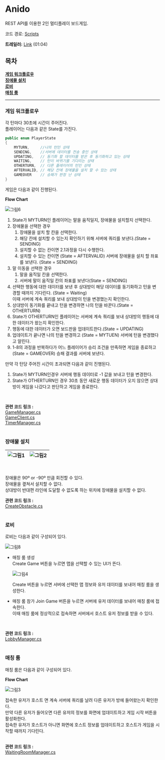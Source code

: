 # **Anido**
REST API를 이용한 2인 멀티플레이 보드게임.

코드 경로: [Scripts](https://github.com/goguma1000/Anido/tree/main/MSE_gameProject/Assets/Scripts)  

**트레일러:** [Link](https://youtu.be/aqVc1HXOh_s) (01:04)  

## **목차**  
**[게임 워크플로우](#게임-워크플로우)**  
**[징에믈 설치](#장애물-설치)**  
**[로비](#로비)**  
**[매칭 룸](#매칭-룸)**  

---
### **게임 워크플로우**
각 턴마다 30초에 시간이 주어진다.  
플레이어는 다음과 같은 State를 가진다.
~~~cs
public enum PlayerState
{
    MYTURN,     //나의 턴인 상태
    SENDING,    //서버에 데이터를 전송 중인 상태
    UPDATING,   // 동기화 할 데이터를 받은 후 동기화하고 있는 상태
    WAITING,    // 턴이 바뀌기를 기다리는 상태
    OTHERTURN,  // 다른 플레이어의 턴인 상태 
    AFTERVALID, // 해당 칸에 장애물을 설치 할 수 있는 상태
    GAMEOVER    // 승패가 판정 난 상태
}
~~~
게임은 다음과 같이 진행된다.

**Flow Chart**  

![그림6](https://github.com/goguma1000/Anido/assets/102130574/30af86a6-c2bc-4db9-ad7f-4f1b818d9c2c)

1. State가 MYTURN인 플레이어는 말을 움직일지, 장애물을 설치할지 선택한다.  
2. 장애물을 선택한 경우  
   1. 장애물을 설치 할 칸을 선택한다.
   2. 해당 칸에 설치할 수 있는지 확인하기 위해 서버에 쿼리를 보낸다.(State = SENDING)
   3. 설치할 수 없는 칸이면 2.1과정을 다시 수행한다.
   4. 설치할 수 있는 칸이면 (State = AFTERVALID) 서버에 장애물을 설치 할 좌표를 보낸다. (State = SENDING)
3. 말 이동을 선택한 경우
    1. 말을 움직일 칸을 선택한다.
    2. 서버에 말이 움직일 칸의 좌표를 보낸다(State = SENDING)
4. 선택한 행동에 대한 데이터를 보낸 후 상대방이 해당 데이터를 동기화하고 턴을 변경할 때까지 기다린다.   (State = Waiting)  
   이때 서버에 계속 쿼리를 보내 상대방이 턴을 변경했는지 확인한다.
5. 상대방이 동기화를 끝내고 턴을 변경하면 나의 턴을 바꾼다.(State = OTHERTURN)
6. State가 OTHERTURN인 플레이어는 서버에 계속 쿼리를 보내 상대방의 행동에 대한 데이터가 왔는지 확인한다.
7. 행동에 대한 데이터가 오면 보드판을 업데이트한다.(State = UPDATING)
8. 업데이트가 끝나면 나의 턴을 변경하고 (State = MYTUEN) 서버에 턴을 변경했다고 알린다.
9. 1-8의 과정을 반복하다가 어느 플레이어가 승리 조건을 만족하면 게임을 종료하고(State = GAMEOVER) 승패 결과를 서버에 보낸다.
  
만약 각 턴당 주어진 시간이 초과되면 다음과 같이 진행된다.  

1. State가 MYTURN인경우 서버에 행동 데이터로 -1 값을 보내고 턴을 변경한다.
2. State가 OTHERTURN인 경우 30초 동안 새로운 행동 데이터가 오지 않으면 상대방이 게임을 나갔다고 판단하고 게임을 종료한다.  
</br>

 **관련 코드 링크 :**  
    [GameManager.cs](https://github.com/goguma1000/Anido/blob/main/MSE_gameProject/Assets/Scripts/GameManager.cs)   
    [GameClient.cs](https://github.com/goguma1000/Anido/blob/main/MSE_gameProject/Assets/Scripts/GameClient.cs)  
    [TimerManager.cs](https://github.com/goguma1000/Anido/blob/main/MSE_gameProject/Assets/Scripts/TimerManager.cs)  
    </br>
    
### **장애물 설치**
![그림1](https://github.com/goguma1000/Anido/assets/102130574/a7860ac6-bc36-4675-82de-26ebf79f9e00) | ![그림2](https://github.com/goguma1000/Anido/assets/102130574/c90997de-36d1-4740-a29c-b1d50dee36d6)
---|---|   
</br>

장애물은 90º or -90º 만큼 회전할 수 있다.  
장애물을 곂쳐서 설치할 수 없다.  
상대방이 반대편 라인에 도달할 수 없도록 하는 위치에 장애물을 설치할 수 없다.  

 **관련 코드 링크 :**  
    [CreateObstacle.cs](https://github.com/goguma1000/Anido/blob/main/MSE_gameProject/Assets/Scripts/CreateObstacle.cs) 
    </br></br>  

### **로비**
로비는 다음과 같이 구성되어 있다. 

![그림8](https://github.com/goguma1000/Anido/assets/102130574/4913a37c-4b89-4750-9d97-daabb306de26)  
- 매칭 룸 생성  
   Create Game 버튼을 누르면 맵을 선택할 수 있는 UI가 뜬다.  

   ![그림4](https://github.com/goguma1000/Anido/assets/102130574/cc46b8a2-de5b-40d7-996d-26ba70f73d5b)

   Create 버튼을 누르면 서버에 선택한 맵 정보와 유저 데이터를 보내어 매칭 룸을 생성한다. 

- 매칭 룸 참가
  Join Game 버튼을 누르면 서버에 유저 데이터를 보내어 매칭 룸에 접속한다.  
  이때 매칭 룸에 정상적으로 접속하면 서버에서 호스트 유저 정보를 받을 수 있다.     
 </br>  

 **관련 코드 링크 :**  
    [LobbyManager.cs](https://github.com/goguma1000/Anido/blob/main/MSE_gameProject/Assets/Scripts/LobbyManager.cs) 
    </br></br>  

### **매칭 룸**
매칭 룸은 다음과 같이 구성되어 있다.

**Flow Chart**  

![그림3](https://github.com/goguma1000/Anido/assets/102130574/e92ed6ac-109f-4208-8d9d-2c76449abefc)  

접속한 유저가 호스트 면 계속  서버에 쿼리를 날려 다른 유저가 방에 들어왔는지 확인한다.  
만약 다른 유저가 들어오면 다른 유저의 정보를 화면에 업데이트하고 게임 시작 버튼을 활성화한다.  
접속한 유저가 호스트가 아니면 화면에 호스트 정보를 업데이트하고 호스트가 게임을 시작할 때까지 기다린다.  
</br>  

 **관련 코드 링크 :**  
    [WaitingRoomManager.cs](https://github.com/goguma1000/Anido/blob/main/MSE_gameProject/Assets/Scripts/WaitingRoomManager.cs) 
    </br></br>  
